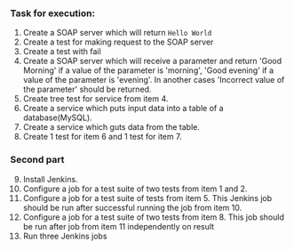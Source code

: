  ### Task for execution:
 
 1. Create a SOAP server which will return `Hello World`
 2. Create a test for making request to the SOAP server
 3. Create a test with fail
 4. Create a SOAP server which will receive a parameter and return  'Good Morning' if a value of the parameter is 'morning', 'Good evening' if a value of the parameter is 'evening'. In another cases 'Incorrect value of the parameter' should be returned.
 5. Create tree test for service from item 4.
 6. Create a service which puts input data into a table of a database(MySQL).
 7. Create a service which guts data from the table.
 8. Create 1 test for item 6 and 1 test for item 7.
 
 ### Second part 
 
 9. Install Jenkins.
 10. Configure a job for a test suite of two tests from item 1 and 2.
 11. Configure a job for a test suite of tests from item 5. This Jenkins job should be run after successful running the job from item 10.
 12. Configure a job for a test suite of two tests from item 8. This job should be run after job from item 11 independently on result
 13. Run three Jenkins jobs